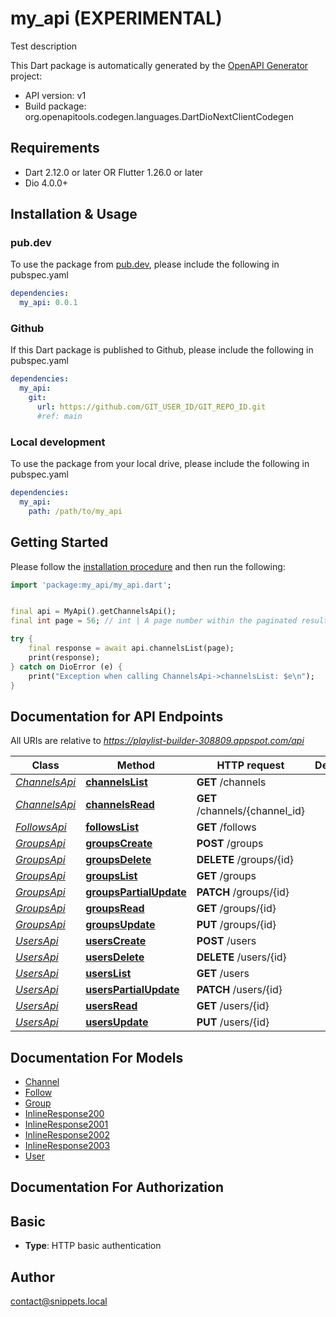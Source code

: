 # my_api (EXPERIMENTAL)
Test description

This Dart package is automatically generated by the [OpenAPI Generator](https://openapi-generator.tech) project:

- API version: v1
- Build package: org.openapitools.codegen.languages.DartDioNextClientCodegen

## Requirements

* Dart 2.12.0 or later OR Flutter 1.26.0 or later
* Dio 4.0.0+

## Installation & Usage

### pub.dev
To use the package from [pub.dev](https://pub.dev), please include the following in pubspec.yaml
```yaml
dependencies:
  my_api: 0.0.1
```

### Github
If this Dart package is published to Github, please include the following in pubspec.yaml
```yaml
dependencies:
  my_api:
    git:
      url: https://github.com/GIT_USER_ID/GIT_REPO_ID.git
      #ref: main
```

### Local development
To use the package from your local drive, please include the following in pubspec.yaml
```yaml
dependencies:
  my_api:
    path: /path/to/my_api
```

## Getting Started

Please follow the [installation procedure](#installation--usage) and then run the following:

```dart
import 'package:my_api/my_api.dart';


final api = MyApi().getChannelsApi();
final int page = 56; // int | A page number within the paginated result set.

try {
    final response = await api.channelsList(page);
    print(response);
} catch on DioError (e) {
    print("Exception when calling ChannelsApi->channelsList: $e\n");
}

```

## Documentation for API Endpoints

All URIs are relative to *https://playlist-builder-308809.appspot.com/api*

Class | Method | HTTP request | Description
------------ | ------------- | ------------- | -------------
[*ChannelsApi*](doc/ChannelsApi.md) | [**channelsList**](doc/ChannelsApi.md#channelslist) | **GET** /channels | 
[*ChannelsApi*](doc/ChannelsApi.md) | [**channelsRead**](doc/ChannelsApi.md#channelsread) | **GET** /channels/{channel_id} | 
[*FollowsApi*](doc/FollowsApi.md) | [**followsList**](doc/FollowsApi.md#followslist) | **GET** /follows | 
[*GroupsApi*](doc/GroupsApi.md) | [**groupsCreate**](doc/GroupsApi.md#groupscreate) | **POST** /groups | 
[*GroupsApi*](doc/GroupsApi.md) | [**groupsDelete**](doc/GroupsApi.md#groupsdelete) | **DELETE** /groups/{id} | 
[*GroupsApi*](doc/GroupsApi.md) | [**groupsList**](doc/GroupsApi.md#groupslist) | **GET** /groups | 
[*GroupsApi*](doc/GroupsApi.md) | [**groupsPartialUpdate**](doc/GroupsApi.md#groupspartialupdate) | **PATCH** /groups/{id} | 
[*GroupsApi*](doc/GroupsApi.md) | [**groupsRead**](doc/GroupsApi.md#groupsread) | **GET** /groups/{id} | 
[*GroupsApi*](doc/GroupsApi.md) | [**groupsUpdate**](doc/GroupsApi.md#groupsupdate) | **PUT** /groups/{id} | 
[*UsersApi*](doc/UsersApi.md) | [**usersCreate**](doc/UsersApi.md#userscreate) | **POST** /users | 
[*UsersApi*](doc/UsersApi.md) | [**usersDelete**](doc/UsersApi.md#usersdelete) | **DELETE** /users/{id} | 
[*UsersApi*](doc/UsersApi.md) | [**usersList**](doc/UsersApi.md#userslist) | **GET** /users | 
[*UsersApi*](doc/UsersApi.md) | [**usersPartialUpdate**](doc/UsersApi.md#userspartialupdate) | **PATCH** /users/{id} | 
[*UsersApi*](doc/UsersApi.md) | [**usersRead**](doc/UsersApi.md#usersread) | **GET** /users/{id} | 
[*UsersApi*](doc/UsersApi.md) | [**usersUpdate**](doc/UsersApi.md#usersupdate) | **PUT** /users/{id} | 


## Documentation For Models

 - [Channel](doc/Channel.md)
 - [Follow](doc/Follow.md)
 - [Group](doc/Group.md)
 - [InlineResponse200](doc/InlineResponse200.md)
 - [InlineResponse2001](doc/InlineResponse2001.md)
 - [InlineResponse2002](doc/InlineResponse2002.md)
 - [InlineResponse2003](doc/InlineResponse2003.md)
 - [User](doc/User.md)


## Documentation For Authorization


## Basic

- **Type**: HTTP basic authentication


## Author

contact@snippets.local

